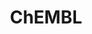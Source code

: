 ---
layout: default
bigquery: https://console.cloud.google.com/bigquery?p=patents-public-data&d=ebi_chembl&page=dataset
citation: '"The ChEMBL database in 2017." Anna Gaulton, Anne Hersey, Michał Nowotka,
  A Patrícia Bento, Jon Chambers, David Mendez, Prudence Mutowo, Francis Atkinson,
  Louisa J Bellis, Elena Cibrián-Uhalte, Mark Davies, Nathan Dedman, Anneli Karlsson,
  María Paula Magariños, John P Overington, George Papadatos, Ines Smit, Andrew R
  Leach Nucleic acids Research (2017) 45 (Database Issue), D945-D954'
contributors: European Bioinformatics Institute
cost: None
description: ChEMBL Data is a manually curated database of small molecules used in
  drug discovery, including information about existing patented drugs.
documentation: 'schema: https://www.ebi.ac.uk/chembl/db_schema


  '
last_edit: 04/06/2022, 14:42:23
location: https://console.cloud.google.com/marketplace/product/google_patents_public_datasets/chembl
maintained_by: EMBL-EBI, an outstation of European Molecular Biology Laboratory
related_publications: '

  ChEMBL: towards direct deposition of bioassay data.


  Mendez D, Gaulton A, Bento AP, Chambers J, De Veij M, Félix E, Magariños MP, Mosquera
  JF, Mutowo P, Nowotka M, Gordillo-Marañón M, Hunter F, Junco L, Mugumbate G, Rodriguez-Lopez
  M, Atkinson F, Bosc N, Radoux CJ, Segura-Cabrera A, Hersey A, Leach AR.


  — Nucleic Acids Res. 2019; 47(D1):D930-D940. doi: 10.1093/nar/gky1075

  '
schema_fields:
- pathway_key
- activity_id
- cell_source_organism
- idx
- black_box_warning
- assay_strain
- cell_description
- clo_id
- source_domain_id
- potential_duplicate
- level4_description
- target_type
- year
- std_act_id
- source
- ref_id
- assay_subcellular_fraction
- aspect
- ridx
- creation_date
- protein_class_desc
- site_residues
- num_lipinski_ro5_violations
- start_position
- end_position
- class_level
- priority
- mc_organism
- assay_desc
- frac_class_id
- site_id
- first_in_class
- text_value
- variant_id
- formulation_id
- type
- alogp
- warning_type
- company
- who_extra
- job_id
- path
- action_type
- component_type
- parent_go_id
- standard_units
- approval_date
- level3_description
- target_desc
- binding_site_comment
- bao_format
- qudt_units
- le
- hba
- drugind_id
- co_stem_id
- published_value
- orig_description
- homologue
- warning_year
- organism
- mol_irac_id
- warnref_id
- prodrug
- standard_inchi_key
- ap_id
- record_id
- compsyn_id
- mol_frac_id
- patent_use_code
- inorganic_flag
- hrac_code
- mecref_id
- mechanism_comment
- disease_efficacy
- standard_text_value
- comp_class_id
- pref_name
- country
- usan_year
- withdrawn_reason
- cx_logp
- published_relation
- relation
- efo_term
- qed_weighted
- uberon_id
- indication_class
- confidence
- sei
- biocomp_id
- prod_pat_id
- ingredient
- mc_tax_id
- src_assay_id
- mutation
- indref_id
- mc_target_accession
- caloha_id
- last_page
- enzyme_name
- oral
- metabolite_record_id
- pchembl_value
- comp_go_id
- assay_type
- mol_atc_id
- level2_description
- who_name
- level1_description
- cell_id
- atc_code
- level3
- patent_id
- selectivity_comment
- l8
- rgid
- aidx
- tax_id
- result_flag
- hrac_class_id
- db_source
- l3
- hba_lipinski
- issue
- mw_monoisotopic
- bao_endpoint
- ddd_units
- met_conversion
- description
- status
- assay_param_id
- species_group_flag
- entity_type
- first_approval
- ref_type
- stat
- acd_most_bpka
- max_phase
- l4
- syn_type
- withdrawn_year
- res_stem_id
- bto_id
- level1
- heavy_atoms
- accession
- assay_test_type
- component_id
- src_short_name
- sitecomp_id
- relationship_desc
- compd_id
- ddd_comment
- src_description
- assay_cell_type
- met_id
- mechanism_of_action
- prediction_method
- relationship_type
- standard_value
- drug_product_flag
- num_ro5_violations
- hbd
- standard_upper_value
- mw_freebase
- mec_id
- drug_record_id
- cell_source_tax_id
- normal_range_max
- num_alerts
- research_stem
- strength
- chebi_par_id
- upper_value
- product_id
- previous_company
- enzyme_tid
- curation_comment
- withdrawn_country
- parent_id
- assay_tissue
- ad_type
- warning_description
- l6
- assay_organism
- helm_notation
- chirality
- molecular_species
- polymer_flag
- rtb
- molfile
- assay_tax_id
- level2
- version
- isoform
- set_name
- molecular_mechanism
- curated_by
- parameter_type
- standard_flag
- activity_count
- cx_most_apka
- ddd_value
- ddd_id
- activity_comment
- route
- cl_lincs_id
- authors
- usan_stem
- ro3_pass
- parenteral
- site_name
- cellosaurus_id
- warning_id
- doc_id
- oc_id
- protein_class_id
- structure_type
- bao_id
- relationship
- max_phase_for_ind
- drug_substance_flag
- domain_id
- l7
- lle
- cell_source_tissue
- cpd_str_alert_id
- natural_product
- hbd_lipinski
- title
- irac_code
- assay_category
- sequence
- level4
- cell_ontology_id
- mc_target_name
- chembl_id
- acd_logd
- acd_logp
- alert_id
- targcomp_id
- published_units
- src_compound_id
- parameter_value
- molregno
- doc_type
- standard_relation
- patent_expire_date
- subgroup
- domain_type
- molsyn_id
- volume
- label
- usan_stem_definition
- entity_id
- value
- ref_url
- standard_type
- molecule_type
- go_id
- publication_number
- annotation
- name
- substrate_record_id
- standard_inchi
- l2
- irac_class_id
- metref_id
- dosed_ingredient
- met_comment
- submission_date
- comments
- class_type
- active_ingredient
- compound_key
- cx_logd
- compound_name
- patent_no
- frac_code
- cidx
- published_type
- parent_molregno
- smid
- ddd_admr
- l1
- target_mapping
- abstract
- short_name
- trade_name
- pubmed_id
- confidence_score
- sequence_md5sum
- availability_type
- definition
- downgraded
- alert_set_id
- first_page
- mesh_heading
- bei
- efo_id
- normal_range_min
- level5
- last_active
- full_mwt
- full_molformula
- mc_target_type
- targrel_id
- cell_name
- major_class
- as_id
- domain_name
- usan_stem_id
- l5
- usan_substem
- assay_id
- canonical_smiles
- acd_most_apka
- data_validity_comment
- log_id
- pathway_id
- predbind_id
- tid
- stem_class
- journal
- protclasssyn_id
- tbl
- parent_type
- direct_interaction
- src_id
- innovator_company
- related_tid
- active_molregno
- actsm_id
- therapeutic_flag
- units
- updated_by
- domain_description
- ass_cls_map_id
- toid
- aromatic_rings
- component_synonym
- topical
- applicant_full_name
- updated_on
- smarts
- nda_type
- warning_class
- mol_hrac_id
- cx_most_bpka
- synonyms
- dosage_form
- mesh_id
- uo_units
- alert_name
- tid_fixed
- assay_class_id
- withdrawn_class
- withdrawn_flag
- assay_source
- stem
- tissue_id
- warning_country
- protein_class_synonym
- db_version
- psa
- delist_flag
- doi
shortname: chembl
tags:
- biotechnology
- health
- chemical
- bioinformatics
- medical
terms_of_use: CC BY-SA 3.0
title: ChEMBL
uuid: e232a192-965c-4ec9-904c-155b6dfe56c5
---